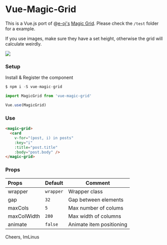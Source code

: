 # Vue-Magic-Grid
This is a Vue.js port of @[e-oj's](https://github.com/e-oj) [Magic Grid](https://github.com/e-oj/Magic-Grid).
Please check the `/test` folder for a example.

If you use images, make sure they have a set height, otherwise the grid will calculate weirdly.

<img src="https://i.imgur.com/Wzw0Yl9.png">

### Setup
Install & Register the component
```js
$ npm i -S vue-magic-grid
```

```js
import MagicGrid from 'vue-magic-grid'

Vue.use(MagicGrid)
```

### Use
```html
<magic-grid>
  <card
    v-for="(post, i) in posts"
    :key="i"
    :title="post.title"
    :body="post.body" />
</magic-grid>
```

### Props
| Props       | Default   | Comment                  |
| :-----------|:----------| -------------------------|
| wrapper     | `wrapper` | Wrapper class            |
| gap         | `32`      | Gap between elements     |
| maxCols     | `5`       | Max number of colums     |
| maxColWidth | `280`     | Max width of columns     |
| animate     | `false`   | Animate item positioning |

Cheers,
ImLinus
